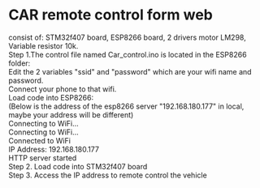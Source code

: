 # CAR remote control form web<br>
consist of: STM32f407 board, ESP8266 board, 2 drivers motor LM298, Variable resistor 10k.
<br>
Step 1.The control file named Car_control.ino is located in the ESP8266 folder:<br>
    Edit the 2 variables "ssid" and "password" which are your wifi name and password.<br> 
    Connect your phone to that wifi.<br>
    Load code into ESP8266:<br>
        (Below is the address of the esp8266 server "192.168.180.177" in local, maybe your address will be different)<br>
        Connecting to WiFi...<br>
        Connecting to WiFi...<br>
        Connected to WiFi<br>
        IP Address: 192.168.180.177<br>
        HTTP server started
<br>
Step 2. Load code into STM32f407 board
<br>
Step 3. Access the IP address to remote control the vehicle